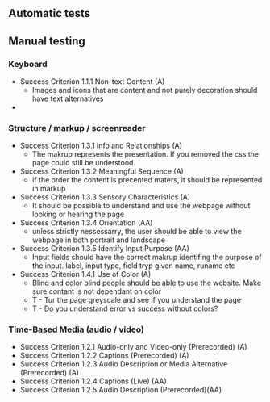 # 

## Automatic tests

## Manual testing

### Keyboard

- Success Criterion 1.1.1 Non-text Content (A)
    - Images and icons that are content and not purely decoration should have text alternatives
- 

### Structure / markup / screenreader
- Success Criterion 1.3.1 Info and Relationships (A)
    - The makrup represents the presentation. If you removed the css the page could still be understood.
- Success Criterion 1.3.2 Meaningful Sequence (A)
    - if the order the content is precented maters, it should be represented in markup
- Success Criterion 1.3.3 Sensory Characteristics (A)
    - It should be possible to understand and use the webpage without looking or hearing the page
- Success Criterion 1.3.4 Orientation (AA)
    - unless strictly nessessarry, the user should be able to view the webpage in both portrait and landscape
- Success Criterion 1.3.5 Identify Input Purpose (AA)
    - Input fields should have the correct makrup identifing the purpose of the input. label, input type, field tryp given name, runame etc
- Success Criterion 1.4.1 Use of Color (A)
    - Blind and color blind people should be able to use the website. Make sure contant is not dependant on color
    - T - Tur the page greyscale and see if you understand the page
    - T - Do you understand error vs success without colors?

### Time-Based Media (audio / video)
- Success Criterion 1.2.1 Audio-only and Video-only (Prerecorded) (A)
- Success Criterion 1.2.2 Captions (Prerecorded) (A)
- Success Criterion 1.2.3 Audio Description or Media Alternative (Prerecorded) (A)
- Success Criterion 1.2.4 Captions (Live) (AA)
- Success Criterion 1.2.5 Audio Description (Prerecorded)(AA)


